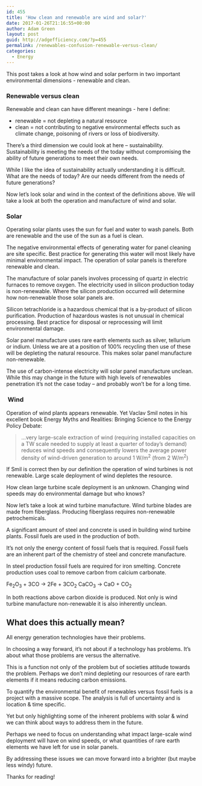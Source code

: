 ```yaml
---
id: 455
title: 'How clean and renewable are wind and solar?'
date: 2017-01-26T21:16:55+00:00
author: Adam Green
layout: post
guid: http://adgefficiency.com/?p=455
permalink: /renewables-confusion-renewable-versus-clean/
categories:
  - Energy
---
```


This post takes a look at how wind and solar perform in two important environmental dimensions - renewable and clean.


### Renewable versus clean

Renewable and clean can have different meanings - here I define:
- renewable = not depleting a natural resource
- clean = not contributing to negative environmental effects such as climate change, poisoning of rivers or loss of biodiversity.

There’s a third dimension we could look at here – sustainability. Sustainability is meeting the needs of the today without compromising the ability of future generations to meet their own needs.

While I like the idea of sustainability actually understanding it is difficult. What are the needs of today? Are our needs different from the needs of future generations?

Now let’s look solar and wind in the context of the definitions above. We will take a look at both the operation and manufacture of wind and solar.

### Solar

Operating solar plants uses the sun for fuel and water to wash panels. Both are renewable and the use of the sun as a fuel is clean.

The negative environmental effects of generating water for panel cleaning are site specific. Best practice for generating this water will most likely have minimal environmental impact. The operation of solar panels is therefore renewable and clean.

The manufacture of solar panels involves processing of quartz in electric furnaces to remove oxygen. The electricity used in silicon production today is non-renewable. Where the silicon production occurred will determine how non-renewable those solar panels are.

Silicon tetrachloride is a hazardous chemical that is a by-product of silicon purification. Production of hazardous wastes is not unusual in chemical processing. Best practice for disposal or reprocessing will limit environmental damage.

Solar panel manufacture uses rare earth elements such as silver, tellurium or indium. Unless we are at a position of 100% recycling then use of these will be depleting the natural resource. This makes solar panel manufacture non-renewable.

The use of carbon-intense electricity will solar panel manufacture unclean. While this may change in the future with high levels of renewables penetration it’s not the case today – and probably won’t be for a long time.

###  Wind

Operation of wind plants appears renewable. Yet Vaclav Smil notes in his excellent book Energy Myths and Realities: Bringing Science to the Energy Policy Debate:

> ...very large-scale extraction of wind (requiring installed capacities on a TW scale needed to supply at least a quarter of today’s demand) reduces wind speeds and consequently lowers the average power density of wind-driven generation to around 1 W/m<sup>2</sup> (from 2 W/m<sup>2</sup>)

If Smil is correct then by our definition the operation of wind turbines is not renewable. Large scale deployment of wind depletes the resource.

How clean large turbine scale deployment is an unknown. Changing wind speeds may do environmental damage but who knows?

Now let’s take a look at wind turbine manufacture. Wind turbine blades are made from fiberglass. Producing fiberglass requires non-renewable petrochemicals.

A significant amount of steel and concrete is used in building wind turbine plants. Fossil fuels are used in the production of both.

It’s not only the energy content of fossil fuels that is required. Fossil fuels are an inherent part of the chemistry of steel and concrete manufacture.

In steel production fossil fuels are required for iron smelting. Concrete production uses coal to remove carbon from calcium carbonate.

Fe<sub>2</sub>O<sub>3</sub> + 3CO → 2Fe + 3CO<sub>2</sub>
CaCO<sub>3</sub> → CaO + CO<sub>2</sub>

In both reactions above carbon dioxide is produced. Not only is wind turbine manufacture non-renewable it is also inherently unclean.

## What does this actually mean?

All energy generation technologies have their problems.

In choosing a way forward, it’s not about if a technology has problems. It’s about what those problems are versus the alternative.

This is a function not only of the problem but of societies attitude towards the problem. Perhaps we don’t mind depleting our resources of rare earth elements if it means reducing carbon emissions.

To quantify the environmental benefit of renewables versus fossil fuels is a project with a massive scope. The analysis is full of uncertainty and is location & time specific.

Yet but only highlighting some of the inherent problems with solar & wind we can think about ways to address them in the future.

Perhaps we need to focus on understanding what impact large-scale wind deployment will have on wind speeds, or what quantities of rare earth elements we have left for use in solar panels.

By addressing these issues we can move forward into a brighter (but maybe less windy) future.

Thanks for reading!
